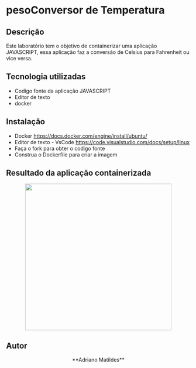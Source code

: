 # pesoConversor de Temperatura

## Descrição

Este laboratório tem o objetivo de containerizar uma aplicação JAVASCRIPT, essa aplicação faz a conversão de Celsius para Fahrenheit ou vice versa.

## Tecnologia utilizadas
* Codigo fonte da aplicação JAVASCRIPT
* Editor de texto
* docker

## Instalação

* Docker <https://docs.docker.com/engine/install/ubuntu/>
* Editor de texto - VsCode <https://code.visualstudio.com/docs/setup/linux>
* Faça o fork para obter o codigo fonte
* Construa o Dockerfile para criar a imagem

## Resultado da aplicação containerizada

<div align="center">
  <img src="(https://user-images.githubusercontent.com/68225621/168347064-cb454ea9-b55c-47ae-a042-53231de935bd.png)" width="400px" />
</div>

## Autor
<p align="center">**Adriano Matildes**</p>
